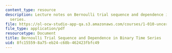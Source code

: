 ```yaml
---
content_type: resource
description: Lecture notes on Bernoulli trial sequence and dependence in binary time
  series.
file: https://ol-ocw-studio-app-qa.s3.amazonaws.com/courses/1-010-uncertainty-in-engineering-fall-2008/8fc155598a75eb24c68b462423fbfc49_app_05.pdf
file_type: application/pdf
resourcetype: Document
title: Bernoulli Trial Sequence and Dependence in Binary Time Series
uid: 8fc15559-8a75-eb24-c68b-462423fbfc49
---
```

